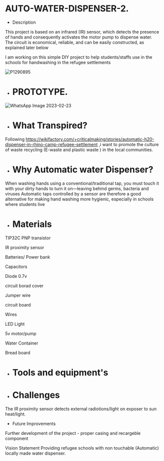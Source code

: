 # AUTO-WATER-DISPENSER-2.

* Description

This project is based on an infrared (IR) sensor, which detects the presence of hands and consequently activates the motor pump to dispense water. The circuit is economical, reliable, and can be easily constructed, as explained later below 

I am  working on this simple DIY project to help students/staffs use in the schools for handwashing in the refugee settlements

![P1290895](https://user-images.githubusercontent.com/56769901/221420999-a6e2697f-3c9f-4f98-9158-5ee8311a3065.JPG)

* # PROTOTYPE.

![WhatsApp Image 2023-02-23](https://user-images.githubusercontent.com/56769901/221421296-1a5e8f44-ec3c-451b-b48d-76a2a11cdb44.jpeg)

* # What Transpired?

Following https://wikifactory.com/+criticalmaking/stories/automatic-h20-dispenser-in-rhino-camp-refugee-settlement ,i want to promote the culture of waste recycling (E-waste and plastic waste ) in the local communities.

* # Why Automatic water Dispenser?

When washing hands using a conventional/traditional tap, you must touch it with your dirty hands to turn it on—leaving behind germs, bacteria and viruses Automatic taps controlled by a sensor are therefore a good alternative for making hand washing more hygienic, especially in schools where students live

* # Materials

 TIP32C PNP transistor

 IR proximity sensor

Batteries/ Power bank 

Capacitors

Diode 0.7v

circuit borad cover 

Jumper wire

circuit board 

Wires

LED Light

5v motor/pump

Water Container

Bread board

* # Tools and equipment's

* # Challenges

The IR proximity sensor detects external radiotions/light on exposer to sun heat/light.

* Future Improvements

Further development of the project - proper casing and recargeble component 

Vision Statement Providing refugee schools with non touchable (Automatic) locally made water dispenser.
